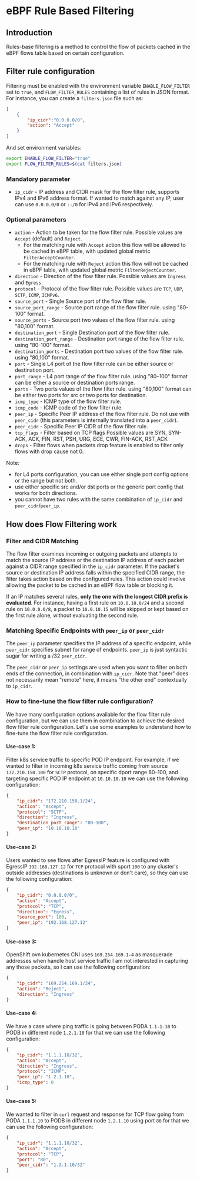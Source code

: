# eBPF Rule Based Filtering

## Introduction 

Rules-base filtering is a method to control the flow of packets cached in the eBPF flows table based on certain configuration.

## Filter rule configuration

Filtering must be enabled with the environment variable `ENABLE_FLOW_FILTER` set to `true`, and `FLOW_FILTER_RULES` containing a list of rules in JSON format. For instance, you can create a `filters.json` file such as:

```json
[
    {
        "ip_cidr":"0.0.0.0/0",
        "action": "Accept"
    }
]
```

And set environment variables:

```bash
export ENABLE_FLOW_FILTER="true"
export FLOW_FILTER_RULES=$(cat filters.json)
```
 
### Mandatory parameter

- `ip_cidr` - IP address and CIDR mask for the flow filter rule, supports IPv4 and IPv6 address format.
  If wanted to match against any IP, user can use `0.0.0.0/0` or `::/0` for IPv4 and IPv6 respectively.

### Optional parameters

- `action` - Action to be taken for the flow filter rule. Possible values are `Accept` (default) and `Reject`.
  - For the matching rule with `Accept` action this flow will be allowed to be cached in eBPF table, with updated global metric `FilterAcceptCounter`.
  - For the matching rule with `Reject` action this flow will not be cached in eBPF table, with updated global metric `FilterRejectCounter`.
- `direction` - Direction of the flow filter rule. Possible values are `Ingress` and `Egress`.
- `protocol` - Protocol of the flow filter rule. Possible values are `TCP`, `UDP`, `SCTP`, `ICMP`, `ICMPv6`.
- `source_port` - Single Source port of the flow filter rule.
- `source_port_range` - Source port range of the flow filter rule. using "80-100" format.
- `source_ports` - Source port two values of the flow filter rule. using "80,100" format.
- `destination_port` - Single Destination port of the flow filter rule.
- `destination_port_range` - Destination port range of the flow filter rule. using "80-100" format.
- `destination_ports` - Destination port two values of the flow filter rule. using "80,100" format.
- `port` - Single L4 port of the flow filter rule can be either source or destination port.
- `port_range` - L4 port range of the flow filter rule. using "80–100" format can be either a source or destination ports range.
- `ports` - Two ports values of the flow filter rule. using "80,100" format can be either two ports for src or two ports for destination.
- `icmp_type` - ICMP type of the flow filter rule.
- `icmp_code` - ICMP code of the flow filter rule.
- `peer_ip` - Specific Peer IP address of the flow filter rule. Do not use with `peer_cidr` (this parameters is internally translated into a `peer_cidr`).
- `peer_cidr` - Specific Peer IP CIDR of the flow filter rule.
- `tcp_flags` - Filter based on TCP flags Possible values are SYN, SYN-ACK, ACK, FIN, RST, PSH, URG, ECE, CWR, FIN-ACK, RST_ACK
- `drops` - Filter flows when packets drop feature is enabled to filter only flows with drop cause not 0.

Note: 
- for L4 ports configuration, you can use either single port config options or the range but not both.
- use either specific src and/or dst ports or the generic port config that works for both directions.
- you cannot have two rules with the same combination of `ip_cidr` and `peer_cidr`/`peer_ip`.

## How does Flow Filtering work

### Filter and CIDR Matching

The flow filter examines incoming or outgoing packets and attempts to match the source IP address or the destination IP address
of each packet against a CIDR range specified in the `ip_cidr` parameter. 
If the packet's source or destination IP address falls within the specified CIDR range, the filter takes action based on the configured rules. 
This action could involve allowing the packet to be cached in an eBPF flow table or blocking it.

If an IP matches several rules, **only the one with the longest CIDR prefix is evaluated**. For instance, having a first rule on `10.0.10.0/24` and a second rule on `10.0.0.0/8`, a packet to `10.0.10.15` will be skipped or kept based on the first rule alone, without evaluating the second rule.

### Matching Specific Endpoints with `peer_ip` or `peer_cidr`

The `peer_ip` parameter specifies the IP address of a specific endpoint, while `peer_cidr` specifies subnet for range of endpoints. `peer_ip` is just syntactic sugar for writing a /32 `peer_cidr`.

The `peer_cidr` or `peer_ip` settings are used when you want to filter on both ends of the connection, in combination with `ip_cidr`. Note that "peer" does not necessarily mean "remote" here, it means "the other end" contextually to `ip_cidr`.


### How to fine-tune the flow filter rule configuration?

We have many configuration options available for the flow filter rule configuration, but we can use them in combination to achieve the desired
flow filter rule configuration. Let's use some examples to understand how to fine-tune the flow filter rule configuration.

#### Use-case 1:

Filter k8s service traffic to specific POD IP endpoint.
For example, if we wanted to filter in incoming k8s service traffic coming from source `172.210.150.100` for `SCTP` protocol, 
on specific dport range 80–100, and targeting specific POD IP endpoint at `10.10.10.10` we can use the following configuration:

```json
{
    "ip_cidr": "172.210.150.1/24",
    "action": "Accept",
    "protocol": "SCTP",
    "direction": "Ingress",
    "destination_port_range": "80-100",
    "peer_ip": "10.10.10.10"
}
```
 
#### Use-case 2:

Users wanted to see flows after EgressIP feature is configured with EgressIP `192.168.127.12` for `TCP` protocol with sport `100`
to any cluster's outside addresses (destinations is unknown or don't care), so they can use the following configuration:

```json
{
    "ip_cidr": "0.0.0.0/0",
    "action": "Accept",
    "protocol": "TCP",
    "direction": "Egress",
    "source_port": 100,
    "peer_ip": "192.168.127.12"
}
```

#### Use-case 3:

OpenShift ovn kubernetes CNI uses `169.254.169.1-4` as masquerade addresses when handle host service traffic
I am not interested in capturing any those packets, so I can use the following configuration:

```json
{
    "ip_cidr": "169.254.169.1/24",
    "action": "Reject",
    "direction": "Ingress"
}
```

#### Use-case 4:

We have a case where ping traffic is going between PODA `1.1.1.10` to PODB in different node `1.2.1.10` for that we can use the following configuration:

```json
{
    "ip_cidr": "1.1.1.10/32",
    "action": "Accept",
    "direction": "Ingress",
    "protocol": "ICMP",
    "peer_ip": "1.2.1.10",
    "icmp_type": 8
}
```

#### Use-case 5:

We wanted to filter in `curl` request and response for TCP flow going from PODA `1.1.1.10` to PODB in different node `1.2.1.10` using port `80`
for that we can use the following configuration:

```json
{
    "ip_cidr": "1.1.1.10/32",
    "action": "Accept",
    "protocol": "TCP",
    "port": "80",
    "peer_cidr": "1.2.1.10/32"
}
```
